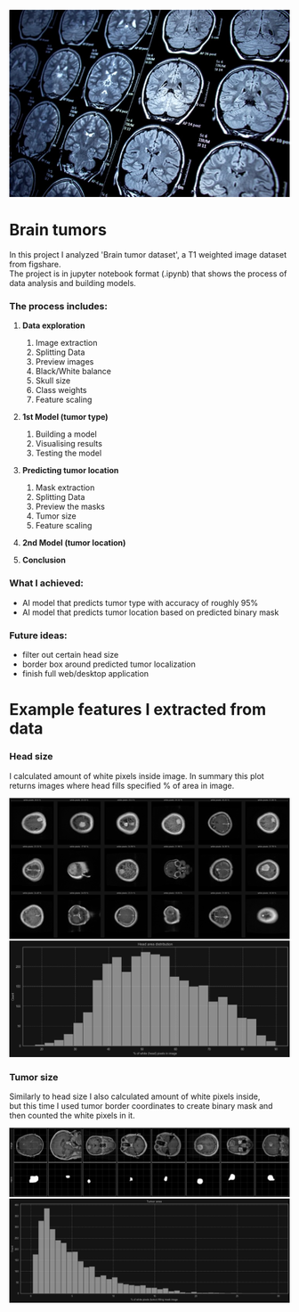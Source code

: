 ![bg](./media/bg.png)

# Brain tumors
In this project I analyzed 'Brain tumor dataset', a T1 weighted image dataset from figshare. <br>
The project is in jupyter notebook format (.ipynb) that shows the process of data analysis and building models.

### The process includes:
1) **Data exploration**
   1) Image extraction
   2) Splitting Data
   3) Preview images
   4) Black/White balance
   5) Skull size
   6) Class weights
   7) Feature scaling

2) **1st Model (tumor type)**
   1) Building a model
   2) Visualising results
   3) Testing the model

3) **Predicting tumor location**
   1) Mask extraction
   2) Splitting Data
   3) Preview the masks
   4) Tumor size
   5) Feature scaling

4) **2nd Model (tumor location)**
5) **Conclusion**

### What I achieved:
- AI model that predicts tumor type with accuracy of roughly 95%
- AI model that predicts tumor location based on predicted binary mask

### Future ideas:
- filter out certain head size
- border box around predicted tumor localization
- finish full web/desktop application

# Example features I extracted from data
### Head size
I calculated amount of white pixels inside image.
In summary this plot returns images where head fills specified % of area in image.

![skull-size-1](./media/skull-size.png)
![skull-size-2](./media/skull-size-2.png)

### Tumor size
Similarly to head size I also calculated amount of white pixels inside,<br>
but this time I used tumor border coordinates to create binary mask and then counted the white pixels in it.

![tumor-size-1](./media/tumor-size.png)
![tumor-size-2](./media/tumor-size-2.png)
